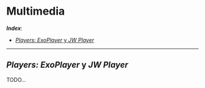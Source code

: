 <h1>Multimedia</h1>

***Index***:
<!-- TOC -->
  * [*Players: ExoPlayer* y *JW Player*](#players-exoplayer-y-jw-player)
<!-- TOC -->

---

## *Players: ExoPlayer* y *JW Player*
TODO...
